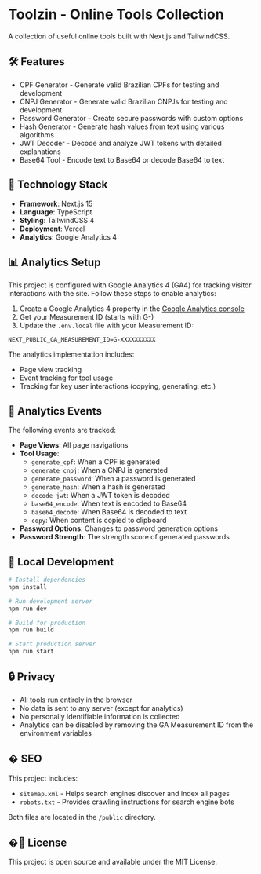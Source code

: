 # Toolzin - Online Tools Collection

A collection of useful online tools built with Next.js and TailwindCSS.

## 🛠️ Features

- CPF Generator - Generate valid Brazilian CPFs for testing and development
- CNPJ Generator - Generate valid Brazilian CNPJs for testing and development
- Password Generator - Create secure passwords with custom options
- Hash Generator - Generate hash values from text using various algorithms
- JWT Decoder - Decode and analyze JWT tokens with detailed explanations
- Base64 Tool - Encode text to Base64 or decode Base64 to text

## 🚀 Technology Stack

- **Framework**: Next.js 15
- **Language**: TypeScript
- **Styling**: TailwindCSS 4
- **Deployment**: Vercel
- **Analytics**: Google Analytics 4

## 📊 Analytics Setup

This project is configured with Google Analytics 4 (GA4) for tracking visitor interactions with the site. Follow these steps to enable analytics:

1. Create a Google Analytics 4 property in the [Google Analytics console](https://analytics.google.com/)
2. Get your Measurement ID (starts with G-)
3. Update the `.env.local` file with your Measurement ID:

```
NEXT_PUBLIC_GA_MEASUREMENT_ID=G-XXXXXXXXXX
```

The analytics implementation includes:

- Page view tracking
- Event tracking for tool usage
- Tracking for key user interactions (copying, generating, etc.)

## 📝 Analytics Events

The following events are tracked:

- **Page Views**: All page navigations
- **Tool Usage**: 
  - `generate_cpf`: When a CPF is generated
  - `generate_cnpj`: When a CNPJ is generated
  - `generate_password`: When a password is generated
  - `generate_hash`: When a hash is generated
  - `decode_jwt`: When a JWT token is decoded
  - `base64_encode`: When text is encoded to Base64
  - `base64_decode`: When Base64 is decoded to text
  - `copy`: When content is copied to clipboard
- **Password Options**: Changes to password generation options
- **Password Strength**: The strength score of generated passwords

## 🧪 Local Development

```bash
# Install dependencies
npm install

# Run development server
npm run dev

# Build for production
npm run build

# Start production server
npm run start
```

## 🔒 Privacy

- All tools run entirely in the browser
- No data is sent to any server (except for analytics)
- No personally identifiable information is collected
- Analytics can be disabled by removing the GA Measurement ID from the environment variables

## � SEO

This project includes:
- `sitemap.xml` - Helps search engines discover and index all pages
- `robots.txt` - Provides crawling instructions for search engine bots

Both files are located in the `/public` directory.

## �📄 License

This project is open source and available under the MIT License.
